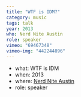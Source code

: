 ```yaml
---
title: "WTF is IDM?"
category: music
tags: talk
year: 2013
who: Nerd Nite Austin
role: speaker
vimeo: "69467348"
vimeo-img: "442244896"
---
```

* what: WTF is IDM
* when: 2013
* where: [Nerd Nite Austin](https://austin.nerdnite.com/)
* role: speaker
